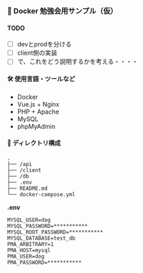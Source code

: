 ### 🐳 Docker 勉強会用サンプル（仮）

#### TODO
- [ ] devとprodを分ける
- [ ] client側の実装
- [ ] で、これをどう説明するかを考える・・・・

#### 🛠️ 使用言語・ツールなど

- Docker
- Vue.js + Nginx
- PHP + Apache
- MySQL
- phpMyAdmin

#### 🌲 ディレクトリ構成

```
.
├── /api
├── /client
├── /db
├── .env
├── README.md
└── docker-compose.yml
```

**.env**
```
MYSQL_USER=dog
MYSQL_PASSWORD=***********
MYSQL_ROOT_PASSWORD=***********
MYSQL_DATABASE=test_db
PMA_ARBITRARY=1
PMA_HOST=mysql
PMA_USER=dog
PMA_PASSWORD=***********
```

